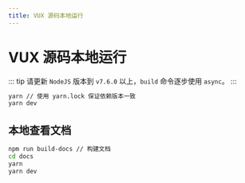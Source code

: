 ```yaml
---
title: VUX 源码本地运行
---
```


# VUX 源码本地运行

::: tip
请更新 `NodeJS` 版本到 `v7.6.0` 以上，`build` 命令逐步使用 `async`。
:::

``` bash
yarn // 使用 yarn.lock 保证依赖版本一致
yarn dev
```

## 本地查看文档

``` bash
npm run build-docs // 构建文档
cd docs
yarn
yarn dev
```
